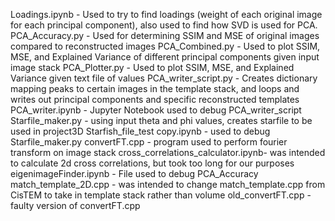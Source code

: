 Loadings.ipynb - Used to try to find loadings (weight of each original image for each principal component), also used to find how SVD is used for PCA.
PCA_Accuracy.py - Used for determining SSIM and MSE of original images compared to reconstructed images
PCA_Combined.py - Used to plot SSIM, MSE, and Explained Variance of different principal components given input image stack
PCA_Plotter.py - Used to plot SSIM, MSE, and Explained Variance given text file of values
PCA_writer_script.py - Creates dictionary mapping peaks to certain images in the template stack, and loops and writes out principal components and specific reconstructed templates
PCA_writer.ipynb - Jupyter Notebook used to debug PCA_writer_script
Starfile_maker.py - using input theta and phi values, creates starfile to be used in project3D
Starfish_file_test copy.ipynb - used to debug Starfile_maker.py
convertFT.cpp - program used to perform fourier transform on image stack
cross_correlations_calculator.ipynb- was intended to calculate 2d cross correlations, but took too long for our purposes
eigenimageFinder.ipynb - File used to debug PCA_Accuracy
match_template_2D.cpp - was intended to change match_template.cpp from CisTEM to take in template stack rather than volume
old_convertFT.cpp - faulty version of convertFT.cpp

